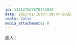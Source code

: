 ```yaml
---
id: 111137527879441942
date: 2015-01-16T07:39:47.000Z
reply: false
media_attachments: 0
---
```


感人！

